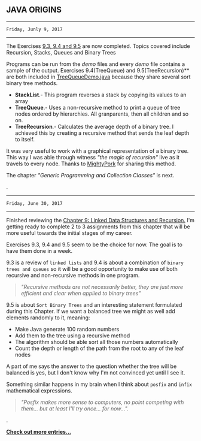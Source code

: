 ## JAVA ORIGINS ##

------------
	Friday, Junly 9, 2017

------------

The Exercises [9.3, 9.4 and 9.5](https://github.com/MikeBendorf11/JavaLearning/tree/master/b2017/b_StackQueueTree) are now completed. Topics covered include Recursion, Stacks, Queues and Binary Trees

Programs can be run from the *demo* files and every *demo* file contains a sample of the output. Exercises 9.4(TreeQueue) and 9.5(TreeRecursion)** are both included in [TreeQueueDemo.java](https://github.com/MikeBendorf11/JavaLearning/blob/master/b2017/b_StackQueueTree/TreeQueueDemo.java) because they share several sort binary tree methods.

- **StackList**.- This program reverses a stack by copying its values to an array
- **TreeQueue**.- Uses a non-recursive method to print a queue of tree nodes ordered by hierarchies. All granparents, then all children and so on.
- **TreeRecursion**.- Calculates the average depth of a binary tree. I achieved this by creating a recursive method that sends the leaf depth to itself. 

It was very useful to work with a graphical representation of a binary tree. This way I was able through witness *"the magic of recursion"* live as it travels to every node. Thanks to [MightyPork](https://stackoverflow.com/questions/4965335/how-to-print-binary-tree-diagram) for sharing this method. 

The chapter *"Generic Programming and Collection Classes"*  is next.
 
.

------------
	Friday, June 30, 2017

------------

Finished reviewing the [Chapter 9: Linked Data Structures and Recursion.](http://math.hws.edu/eck/cs124/javanotes5/c9/index.html) I'm getting ready to complete 2 to 3 assignments from this chapter that will be more useful towards the initial stages of my career.

Exercises 9.3, 9.4 and 9.5 seem to be the choice for now. The goal is to have them done in a week. 

9.3 is a review of `linked lists` and 9.4 is about a combination of `binary trees and queues` so it will be a good opportunity to make use of both recursive and non-recursive methods in one program. 
> *"Recursive methods are not necessarily better, they are just more efficient and clear when applied to binary trees"*

9.5 is about `Sort Binary Trees` and an interesting statement formulated during this Chapter. If we want a balanced tree we might as well add elements randomly to it, meaning:

- Make Java generate 100 random numbers 
- Add them to the tree using a recursive method
- The algorithm should be able sort all those numbers automatically
- Count the depth or length of the path from the root to any of the leaf nodes
  
A part of me says the answer to the question whether the tree will be balanced is yes, but I don't know why I'm not convinced yet until I see it. 

Something similar happens in my brain when I think about `posfix` and `infix` mathematical expressions. 
>*"Posfix makes more sense to computers, no point competing with them... but at least I'll try once... for now...".*  

.


[**Check out more entries...**](https://github.com/MikeBendorf11/JavaLearning/wiki "JavaLearning/wiki")
